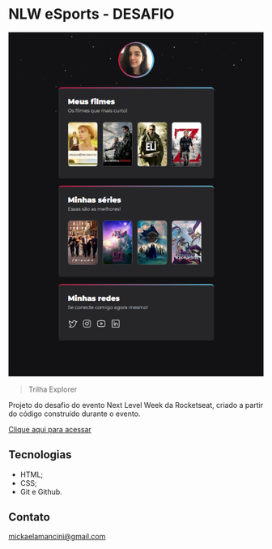 # NLW eSports - DESAFIO

![preview](./.github/preview.png)

> Trilha Explorer

Projeto do desafio do evento Next Level Week da Rocketseat, criado a partir do código construído durante o evento.

[Clique aqui para acessar](https://mickaelamancini.github.io/NLW---eSport---my-films/)

## Tecnologias 
- HTML;
- CSS;
- Git e Github.

## Contato
mickaelamancini@gmail.com